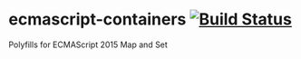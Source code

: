 # ecmascript-containers [![Build Status](https://travis-ci.org/meteor/ecmascript-containers.svg?branch=master)](https://travis-ci.org/meteor/ecmascript-containers)

Polyfills for ECMAScript 2015 Map and Set
